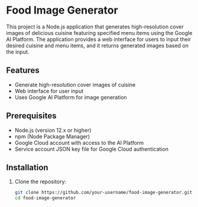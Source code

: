 # Food Image Generator

This project is a Node.js application that generates high-resolution cover images of delicious cuisine featuring specified menu items using the Google AI Platform. The application provides a web interface for users to input their desired cuisine and menu items, and it returns generated images based on the input.

## Features

- Generate high-resolution cover images of cuisine
- Web interface for user input
- Uses Google AI Platform for image generation

## Prerequisites

- Node.js (version 12.x or higher)
- npm (Node Package Manager)
- Google Cloud account with access to the AI Platform
- Service account JSON key file for Google Cloud authentication

## Installation

1. Clone the repository:

   ```sh
   git clone https://github.com/your-username/food-image-generator.git
   cd food-image-generator
